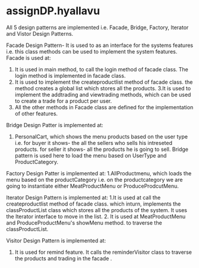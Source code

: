 # assignDP.hyallavu
All 5 design patterns are implemented i.e. Facade, Bridge, Factory, Iterator and Vistor Design Patterns.

Facade Design Pattern- It is used to as an interface for the systems features i.e. this class methods can be used to implement the system features.
   Facade is used at:
   1. It is used in main method, to call the login method of facade class. The login method is implemented in facade class.
   2. It is used to implement the createproductlist method of facade class. the method creates a global list which stores all the products.
   3.It is used to implement the addtrading and viewtrading methods, which can be used to create a trade for a product per user.
   4. All the other methods in Facade class are defined for the implementation of other features.
   
  Bridge Design Patter is implemented at:
  1. PersonalCart, which shows the menu products based on the user type i.e. for buyer it shows- the all the sellers who sells his intreseted products.
      for seller it shows- all the products he is going to sell.
      Bridge pattern is used here to load the menu based on UserType and ProductCategory.
      
  Factory Design Patter is implemented at:
  1.AllProductmenu, which loads the menu based on the productCategory i.e. on the productcategory we are going to instantiate either
     MeatProductMenu or ProduceProdcutMenu.
     
  Iterator Design Pattern is implemented at:
  1.It is used at call the createproductlist method of facade class. which inturn, implements the classProductList class which stores all the products of
    the system. It uses the Iterator interface to move in the list.
  2. It is used at MeatProductMenu and ProduceProductMenu's showMenu method. to traverse the classProductList.
  
  Visitor Design Pattern is implemented at:
  1. It is used for remind feature. It calls the reminderVisitor class to traverse the products and trading in the facade .
  
  
